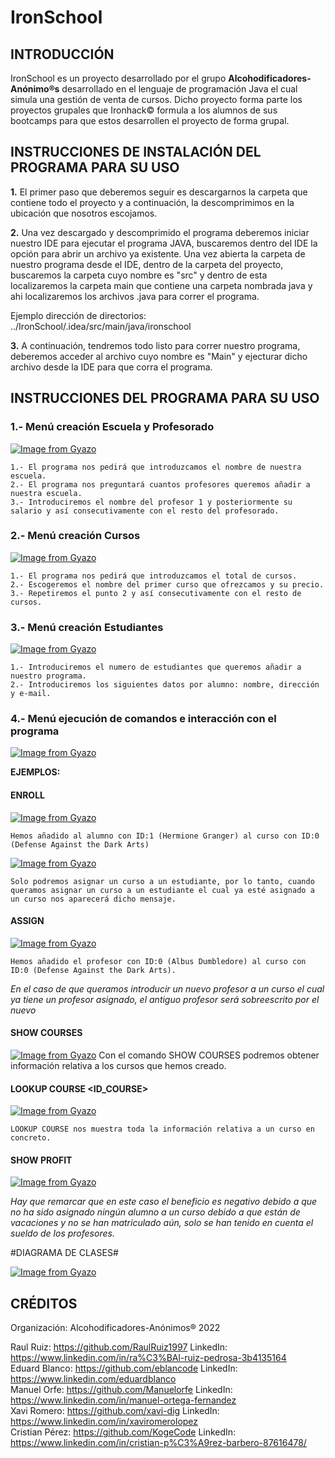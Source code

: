 # IronSchool

##  INTRODUCCIÓN
IronSchool es un proyecto desarrollado por el grupo **Alcohodificadores-Anónimo&reg;s** desarrollado en el lenguaje de programación Java el cual simula una gestión de venta de cursos. Dicho proyecto forma parte los proyectos grupales que Ironhack&copy; formula a los alumnos de sus bootcamps para que estos desarrollen el proyecto de forma grupal.

##  INSTRUCCIONES DE INSTALACIÓN DEL PROGRAMA PARA SU USO

**1.** El primer paso que deberemos seguir es descargarnos la carpeta que contiene todo el proyecto y a continuación, la descomprimimos en la ubicación que nosotros escojamos.

**2.** Una vez descargado y descomprimido el programa deberemos iniciar nuestro IDE para ejecutar el programa JAVA, buscaremos dentro del IDE la opción para abrir un archivo ya existente. Una vez abierta la carpeta de nuestro programa desde el IDE, dentro de la carpeta del proyecto, buscaremos la carpeta cuyo nombre es "src" y dentro de esta localizaremos la carpeta main que contiene una carpeta nombrada java y ahi localizaremos los archivos .java para correr el programa.

Ejemplo dirección de directorios: ../IronSchool/.idea/src/main/java/ironschool

**3.** A continuación, tendremos todo listo para correr nuestro programa, deberemos acceder al archivo cuyo nombre es "Main" y ejecturar dicho archivo desde la IDE para que corra el programa.

##  INSTRUCCIONES DEL PROGRAMA PARA SU USO
### 1.- Menú creación Escuela y Profesorado 

[![Image from Gyazo](https://i.gyazo.com/2eee02016d6dcd9e64a49fa041c370d8.png)](https://gyazo.com/2eee02016d6dcd9e64a49fa041c370d8)

    1.- El programa nos pedirá que introduzcamos el nombre de nuestra escuela.
    2.- El programa nos preguntará cuantos profesores queremos añadir a nuestra escuela.
    3.- Introduciremos el nombre del profesor 1 y posteriormente su salario y así consecutivamente con el resto del profesorado.

### 2.- Menú creación Cursos

[![Image from Gyazo](https://i.gyazo.com/fafbbe292c7f46f1e53e20349de47c95.png)](https://gyazo.com/fafbbe292c7f46f1e53e20349de47c95)

    1.- El programa nos pedirá que introduzcamos el total de cursos.
    2.- Escogeremos el nombre del primer curso que ofrezcamos y su precio.
    3.- Repetiremos el punto 2 y así consecutivamente con el resto de cursos.
    
### 3.- Menú creación Estudiantes

[![Image from Gyazo](https://i.gyazo.com/12fe1f06401bda768574577fb635bf68.png)](https://gyazo.com/12fe1f06401bda768574577fb635bf68)

    1.- Introduciremos el numero de estudiantes que queremos añadir a nuestro programa.
    2.- Introduciremos los siguientes datos por alumno: nombre, dirección y e-mail.

### 4.- Menú ejecución de comandos e interacción con el programa

[![Image from Gyazo](https://i.gyazo.com/7501c6a709d0014481138c88d8527d26.png)](https://gyazo.com/7501c6a709d0014481138c88d8527d26)
   
    
**EJEMPLOS:**
#### ENROLL
[![Image from Gyazo](https://i.gyazo.com/9cc79b0b79621f3e3f7a9d31b33eee27.png)](https://gyazo.com/9cc79b0b79621f3e3f7a9d31b33eee27)
 
    Hemos añadido al alumno con ID:1 (Hermione Granger) al curso con ID:0 (Defense Against the Dark Arts)
    
 [![Image from Gyazo](https://i.gyazo.com/f5f6dbdd121bf1b2dc0051c6778a6a09.png)](https://gyazo.com/f5f6dbdd121bf1b2dc0051c6778a6a09)
 
    Solo podremos asignar un curso a un estudiante, por lo tanto, cuando queramos asignar un curso a un estudiante el cual ya esté asignado a un curso nos aparecerá dicho mensaje.

#### ASSIGN

[![Image from Gyazo](https://i.gyazo.com/398aaacd97c2db987ad54f3b77e3ecc0.png)](https://gyazo.com/398aaacd97c2db987ad54f3b77e3ecc0)
    
    Hemos añadido el profesor con ID:0 (Albus Dumbledore) al curso con ID:0 (Defense Against the Dark Arts).
    
*En el caso de que queramos introducir un nuevo profesor a un curso el cual ya tiene un profesor asignado, el antiguo profesor será sobreescrito por el nuevo*
    
#### SHOW COURSES 

[![Image from Gyazo](https://i.gyazo.com/ff21e7725df4543819b2cca876ca306d.png)](https://gyazo.com/ff21e7725df4543819b2cca876ca306d)
    Con el comando SHOW COURSES podremos obtener información relativa a los cursos que hemos creado.

#### LOOKUP COURSE <ID_COURSE>

[![Image from Gyazo](https://i.gyazo.com/607c1bc155f5ba5e9de1954323c6a4d6.png)](https://gyazo.com/607c1bc155f5ba5e9de1954323c6a4d6)

    LOOKUP COURSE nos muestra toda la información relativa a un curso en concreto.

 #### SHOW PROFIT
 
 [![Image from Gyazo](https://i.gyazo.com/d0a5774774a4c55731be0c223ca2f7bf.png)](https://gyazo.com/d0a5774774a4c55731be0c223ca2f7bf)

*Hay que remarcar que en este caso el beneficio es negativo debido a que no ha sido asignado ningún alumno a un curso debido a que están de vacaciones y no se han matriculado aún, solo se han tenido en cuenta el sueldo de los profesores.*

#DIAGRAMA DE CLASES#

[![Image from Gyazo](https://i.gyazo.com/ded2a6a022b8ef0ea8291525df75d298.png)](https://gyazo.com/ded2a6a022b8ef0ea8291525df75d298)

## CRÉDITOS
Organización: Alcohodificadores-Anónimos® 2022

Raul Ruiz: https://github.com/RaulRuiz1997    LinkedIn: https://www.linkedin.com/in/ra%C3%BAl-ruiz-pedrosa-3b4135164 \
Eduard Blanco: https://github.com/eblancode   LinkedIn: https://www.linkedin.com/eduardblanco \
Manuel Orfe: https://github.com/Manuelorfe    LinkedIn: https://www.linkedin.com/in/manuel-ortega-fernandez \
Xavi Romero: https://github.com/xavi-dig      LinkedIn: https://www.linkedin.com/in/xaviromerolopez \
Cristian Pérez: https://github.com/KogeCode   LinkedIn: https://www.linkedin.com/in/cristian-p%C3%A9rez-barbero-87616478/
